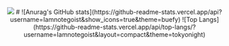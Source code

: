 <!--
**Iamnotegoist/Iamnotegoist** is a ✨ _special_ ✨ repository because its `README.md` (this file) appears on your GitHub profile.

Here are some ideas to get you started:

- 🔭 I’m currently working on ...
- 🌱 I’m currently learning ...
- 👯 I’m looking to collaborate on ...
- 🤔 I’m looking for help with ...
- 💬 Ask me about ...
- 📫 How to reach me: ...
- 😄 Pronouns: ...
- ⚡ Fun fact: ...
-->

<div align="center">
<img src="https://capsule-render.vercel.app/api?type=transparent&color=auto&height=300&section=header&text=기쥬르&fontSize=90" />
  #
![Anurag's GitHub stats](https://github-readme-stats.vercel.app/api?username=Iamnotegoist&show_icons=true&theme=buefy)
  ![Top Langs](https://github-readme-stats.vercel.app/api/top-langs/?username=Iamnotegoist&layout=compact&theme=tokyonight)
</div>

